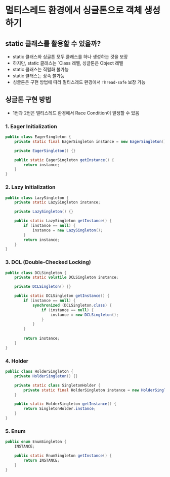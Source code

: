 # 멀티스레드 환경에서 싱글톤으로 객체 생성하기

## static 클래스를 활용할 수 있을까?

- static 클래스와 싱글톤 모두 클래스를 하나 생성하는 것을 보장
- 하지만, static 클래스는 `Class 레벨, 싱글톤은 Object 레벨
- static 클래스는 직렬화 불가능
- static 클래스는 상속 불가능
- 싱글톤은 구현 방법에 따라 멀티스레드 환경에서 `Thread-safe` 보장 가능

## 싱글톤 구현 방법

- 1번과 2번은 멀티스레드 환경에서 Race Condition이 발생할 수 있음

### 1. Eager Initialization

```java
public class EagerSingleton {
    private static final EagerSingleton instance = new EagerSingleton();

    private EagerSingleton() {}

    public static EagerSingleton getInstance() {
        return instance;
    }
}
```

### 2. Lazy Initialization

```java
public class LazySingleton {
    private static LazySingleton instance;

    private LazySingleton() {}

    public static LazySingleton getInstance() {
        if (instance == null) {
            instance = new LazySingleton();
        }
        return instance;
    }
}
```

### 3. DCL (Double-Checked Locking)

```java
public class DCLSingleton {
    private static volatile DCLSingleton instance;

    private DCLSingleton() {}

    public static DCLSingleton getInstance() {
        if (instance == null) {
            synchronized (DCLSingleton.class) {
                if (instance == null) {
                    instance = new DCLSingleton();
                }
            }
        }
		
        return instance;
    }
}
```

### 4. Holder

```java
public class HolderSingleton {
    private HolderSingleton() {}

    private static class SingletonHolder {
        private static final HolderSingleton instance = new HolderSingleton();
    }

    public static HolderSingleton getInstance() {
        return SingletonHolder.instance;
    }
}
```

### 5. Enum

```java
public enum EnumSingleton {
    INSTANCE;

    public static EnumSingleton getInstance() {
        return INSTANCE;
    }
}
```
